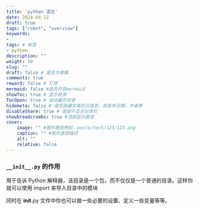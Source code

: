 ```yaml
---
title: 'python 语法'
date: 2024-04-12
draft: true
tags: ["robot", "overview"]
keywords: 
- 
tags: # 标签
- python
description: ""
weight: 10
slug: ""
draft: false # 是否为草稿
comments: true
reward: false # 打赏
mermaid: false #是否开启mermaid
showToc: true # 显示目录
TocOpen: true # 自动展开目录
hidemeta: false # 是否隐藏文章的元信息，如发布日期、作者等
disableShare: true # 底部不显示分享栏
showbreadcrumbs: true #顶部显示路径
cover:
    image: "" #图片路径例如：posts/tech/123/123.png
    caption: "" #图片底部描述
    alt: ""
    relative: false
---
```


### `__init__.py` 的作用

用于告诉 Python 解释器，该目录是一个包，而不仅仅是一个普通的目录。这样你就可以使用 import 来导入目录中的模块

同时在 __init__.py 文件中你也可以做一些必要的设置、定义一些变量等等。

